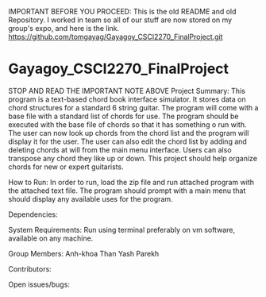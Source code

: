 
IMPORTANT BEFORE YOU PROCEED: This is the old README and old Repository. I worked in team so all of our stuff are now stored on my group's expo, and here is the link. 
https://github.com/tomgayag/Gayagoy_CSCI2270_FinalProject.git

# Gayagoy_CSCI2270_FinalProject
STOP AND READ THE IMPORTANT NOTE ABOVE
Project Summary:
	This program is a text-based chord book interface simulator. It stores data on chord structures for a standard 6 string guitar. The program will come with a base file with a standard list of chords for use. The program should be executed with the base file of chords so that it has something o run with. The user can now look up chords from the chord list and the program will display it for the user. The user can also edit the chord list by adding and deleting chords at will from the main menu interface. Users can also transpose any chord they like up or down. This project should help organize chords for new or expert guitarists.

How to Run:
	In order to run, load the zip file and run attached program with the attached text file. The program should prompt with a main menu that should display any available uses for the program.

Dependencies:

System Requirements:
Run using terminal preferably on vm software, available on any machine. 

Group Members:
Anh-khoa Than
Yash Parekh

Contributors:

Open issues/bugs:



